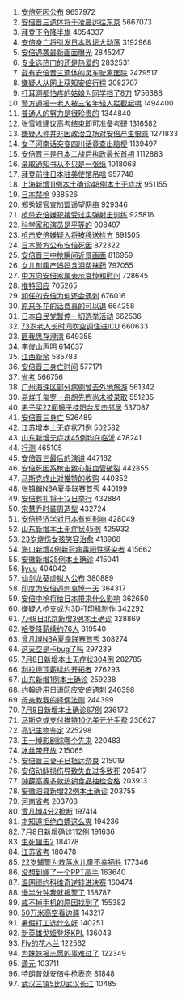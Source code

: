 1. [安倍死因公布](https://s.weibo.com//weibo?q=%23%E5%AE%89%E5%80%8D%E6%AD%BB%E5%9B%A0%E5%85%AC%E5%B8%83%23&Refer=top) 9657972
2. [安倍晋三遗体将于凌晨运往东京](https://s.weibo.com//weibo?q=%23%E5%AE%89%E5%80%8D%E6%99%8B%E4%B8%89%E9%81%97%E4%BD%93%E5%B0%86%E4%BA%8E%E5%87%8C%E6%99%A8%E8%BF%90%E5%BE%80%E4%B8%9C%E4%BA%AC%23&Refer=top) 5667073
3. [拜登下令降半旗](https://s.weibo.com//weibo?q=%23%E6%8B%9C%E7%99%BB%E4%B8%8B%E4%BB%A4%E9%99%8D%E5%8D%8A%E6%97%97%23&Refer=top) 4054337
4. [安倍身亡将引发日本政坛大动荡](https://s.weibo.com//weibo?q=%23%E5%AE%89%E5%80%8D%E8%BA%AB%E4%BA%A1%E5%B0%86%E5%BC%95%E5%8F%91%E6%97%A5%E6%9C%AC%E6%94%BF%E5%9D%9B%E5%A4%A7%E5%8A%A8%E8%8D%A1%23&Refer=top) 3192968
5. [安倍遇袭最新画面曝光](https://s.weibo.com//weibo?q=%23%E5%AE%89%E5%80%8D%E9%81%87%E8%A2%AD%E6%9C%80%E6%96%B0%E7%94%BB%E9%9D%A2%E6%9B%9D%E5%85%89%23&Refer=top) 2845247
6. [专业选热门的还是热爱的](https://s.weibo.com//weibo?q=%23%E4%B8%93%E4%B8%9A%E9%80%89%E7%83%AD%E9%97%A8%E7%9A%84%E8%BF%98%E6%98%AF%E7%83%AD%E7%88%B1%E7%9A%84%23&Refer=top) 2832531
7. [载有安倍晋三遗体的灵车驶离医院](https://s.weibo.com//weibo?q=%23%E8%BD%BD%E6%9C%89%E5%AE%89%E5%80%8D%E6%99%8B%E4%B8%89%E9%81%97%E4%BD%93%E7%9A%84%E7%81%B5%E8%BD%A6%E9%A9%B6%E7%A6%BB%E5%8C%BB%E9%99%A2%23&Refer=top) 2479517
8. [嫌疑人从网上获知安倍行程](https://s.weibo.com//weibo?q=%23%E5%AB%8C%E7%96%91%E4%BA%BA%E4%BB%8E%E7%BD%91%E4%B8%8A%E8%8E%B7%E7%9F%A5%E5%AE%89%E5%80%8D%E8%A1%8C%E7%A8%8B%23&Refer=top) 2082707
9. [打耳洞都怕疼的姑娘为同学挡了8刀](https://s.weibo.com//weibo?q=%23%E6%89%93%E8%80%B3%E6%B4%9E%E9%83%BD%E6%80%95%E7%96%BC%E7%9A%84%E5%A7%91%E5%A8%98%E4%B8%BA%E5%90%8C%E5%AD%A6%E6%8C%A1%E4%BA%868%E5%88%80%23&Refer=top) 1756388
10. [警方通报一老人被三名年轻人拦截起哄](https://s.weibo.com//weibo?q=%23%E8%AD%A6%E6%96%B9%E9%80%9A%E6%8A%A5%E4%B8%80%E8%80%81%E4%BA%BA%E8%A2%AB%E4%B8%89%E5%90%8D%E5%B9%B4%E8%BD%BB%E4%BA%BA%E6%8B%A6%E6%88%AA%E8%B5%B7%E5%93%84%23&Refer=top) 1494400
11. [普通人的努力是很珍贵的](https://s.weibo.com//weibo?q=%23%E6%99%AE%E9%80%9A%E4%BA%BA%E7%9A%84%E5%8A%AA%E5%8A%9B%E6%98%AF%E5%BE%88%E7%8F%8D%E8%B4%B5%E7%9A%84%23&Refer=top) 1344840
12. [张雪峰建议高考结束即可准备考研](https://s.weibo.com//weibo?q=%23%E5%BC%A0%E9%9B%AA%E5%B3%B0%E5%BB%BA%E8%AE%AE%E9%AB%98%E8%80%83%E7%BB%93%E6%9D%9F%E5%8D%B3%E5%8F%AF%E5%87%86%E5%A4%87%E8%80%83%E7%A0%94%23&Refer=top) 1316582
13. [嫌疑人称并非因政治立场对安倍产生恨意](https://s.weibo.com//weibo?q=%23%E5%AB%8C%E7%96%91%E4%BA%BA%E7%A7%B0%E5%B9%B6%E9%9D%9E%E5%9B%A0%E6%94%BF%E6%B2%BB%E7%AB%8B%E5%9C%BA%E5%AF%B9%E5%AE%89%E5%80%8D%E4%BA%A7%E7%94%9F%E6%81%A8%E6%84%8F%23&Refer=top) 1271833
14. [女子河南话突变四川话竟查出脑梗](https://s.weibo.com//weibo?q=%23%E5%A5%B3%E5%AD%90%E6%B2%B3%E5%8D%97%E8%AF%9D%E7%AA%81%E5%8F%98%E5%9B%9B%E5%B7%9D%E8%AF%9D%E7%AB%9F%E6%9F%A5%E5%87%BA%E8%84%91%E6%A2%97%23&Refer=top) 1139497
15. [安倍晋三是日本二战后执政最长首相](https://s.weibo.com//weibo?q=%23%E5%AE%89%E5%80%8D%E6%99%8B%E4%B8%89%E6%98%AF%E6%97%A5%E6%9C%AC%E4%BA%8C%E6%88%98%E5%90%8E%E6%89%A7%E6%94%BF%E6%9C%80%E9%95%BF%E9%A6%96%E7%9B%B8%23&Refer=top) 1112883
16. [录取通知书从不只是一张纸](https://s.weibo.com//weibo?q=%23%E5%BD%95%E5%8F%96%E9%80%9A%E7%9F%A5%E4%B9%A6%E4%BB%8E%E4%B8%8D%E5%8F%AA%E6%98%AF%E4%B8%80%E5%BC%A0%E7%BA%B8%23&Refer=top) 1018068
17. [拜登前往日本驻美使馆吊唁](https://s.weibo.com//weibo?q=%23%E6%8B%9C%E7%99%BB%E5%89%8D%E5%BE%80%E6%97%A5%E6%9C%AC%E9%A9%BB%E7%BE%8E%E4%BD%BF%E9%A6%86%E5%90%8A%E5%94%81%23&Refer=top) 957748
18. [上海新增11例本土确诊48例本土无症状](https://s.weibo.com//weibo?q=%23%E4%B8%8A%E6%B5%B7%E6%96%B0%E5%A2%9E11%E4%BE%8B%E6%9C%AC%E5%9C%9F%E7%A1%AE%E8%AF%8A48%E4%BE%8B%E6%9C%AC%E5%9C%9F%E6%97%A0%E7%97%87%E7%8A%B6%23&Refer=top) 951155
19. [日本禁枪](https://s.weibo.com//weibo?q=%23%E6%97%A5%E6%9C%AC%E7%A6%81%E6%9E%AA%23&Refer=top) 938526
20. [郑秀妍官宣加盟遥望网络](https://s.weibo.com//weibo?q=%23%E9%83%91%E7%A7%80%E5%A6%8D%E5%AE%98%E5%AE%A3%E5%8A%A0%E7%9B%9F%E9%81%A5%E6%9C%9B%E7%BD%91%E7%BB%9C%23&Refer=top) 929346
21. [枪杀安倍嫌犯接受过实弹射击训练](https://s.weibo.com//weibo?q=%23%E6%9E%AA%E6%9D%80%E5%AE%89%E5%80%8D%E5%AB%8C%E7%8A%AF%E6%8E%A5%E5%8F%97%E8%BF%87%E5%AE%9E%E5%BC%B9%E5%B0%84%E5%87%BB%E8%AE%AD%E7%BB%83%23&Refer=top) 925816
22. [科学家和演员是平等的](https://s.weibo.com//weibo?q=%23%E7%A7%91%E5%AD%A6%E5%AE%B6%E5%92%8C%E6%BC%94%E5%91%98%E6%98%AF%E5%B9%B3%E7%AD%89%E7%9A%84%23&Refer=top) 908497
23. [枪击安倍嫌疑人将被移送检方](https://s.weibo.com//weibo?q=%23%E6%9E%AA%E5%87%BB%E5%AE%89%E5%80%8D%E5%AB%8C%E7%96%91%E4%BA%BA%E5%B0%86%E8%A2%AB%E7%A7%BB%E9%80%81%E6%A3%80%E6%96%B9%23&Refer=top) 891505
24. [日本警方公布安倍死因](https://s.weibo.com//weibo?q=%23%E6%97%A5%E6%9C%AC%E8%AD%A6%E6%96%B9%E5%85%AC%E5%B8%83%E5%AE%89%E5%80%8D%E6%AD%BB%E5%9B%A0%23&Refer=top) 872322
25. [安倍晋三中枪瞬间近景画面](https://s.weibo.com//weibo?q=%23%E5%AE%89%E5%80%8D%E6%99%8B%E4%B8%89%E4%B8%AD%E6%9E%AA%E7%9E%AC%E9%97%B4%E8%BF%91%E6%99%AF%E7%94%BB%E9%9D%A2%23&Refer=top) 816959
26. [女儿剖腹产妈妈含泪帮抹药](https://s.weibo.com//weibo?q=%23%E5%A5%B3%E5%84%BF%E5%89%96%E8%85%B9%E4%BA%A7%E5%A6%88%E5%A6%88%E5%90%AB%E6%B3%AA%E5%B8%AE%E6%8A%B9%E8%8D%AF%23&Refer=top) 797055
27. [中方向安倍家属表示哀悼和慰问](https://s.weibo.com//weibo?q=%23%E4%B8%AD%E6%96%B9%E5%90%91%E5%AE%89%E5%80%8D%E5%AE%B6%E5%B1%9E%E8%A1%A8%E7%A4%BA%E5%93%80%E6%82%BC%E5%92%8C%E6%85%B0%E9%97%AE%23&Refer=top) 728645
28. [推特回应](https://s.weibo.com//weibo?q=%23%E6%8E%A8%E7%89%B9%E5%9B%9E%E5%BA%94%23&Refer=top) 705265
29. [卸任的安倍为何还会遇刺](https://s.weibo.com//weibo?q=%23%E5%8D%B8%E4%BB%BB%E7%9A%84%E5%AE%89%E5%80%8D%E4%B8%BA%E4%BD%95%E8%BF%98%E4%BC%9A%E9%81%87%E5%88%BA%23&Refer=top) 676016
30. [原来多花的话费真的可以退](https://s.weibo.com//weibo?q=%23%E5%8E%9F%E6%9D%A5%E5%A4%9A%E8%8A%B1%E7%9A%84%E8%AF%9D%E8%B4%B9%E7%9C%9F%E7%9A%84%E5%8F%AF%E4%BB%A5%E9%80%80%23&Refer=top) 664258
31. [日本自民党暂停一切选举活动](https://s.weibo.com//weibo?q=%23%E6%97%A5%E6%9C%AC%E8%87%AA%E6%B0%91%E5%85%9A%E6%9A%82%E5%81%9C%E4%B8%80%E5%88%87%E9%80%89%E4%B8%BE%E6%B4%BB%E5%8A%A8%23&Refer=top) 662536
32. [73岁老人长时间吹空调住进ICU](https://s.weibo.com//weibo?q=%2373%E5%B2%81%E8%80%81%E4%BA%BA%E9%95%BF%E6%97%B6%E9%97%B4%E5%90%B9%E7%A9%BA%E8%B0%83%E4%BD%8F%E8%BF%9BICU%23&Refer=top) 660633
33. [匪我思存澄清](https://s.weibo.com//weibo?q=%23%E5%8C%AA%E6%88%91%E6%80%9D%E5%AD%98%E6%BE%84%E6%B8%85%23&Refer=top) 649358
34. [李俊山声明](https://s.weibo.com//weibo?q=%23%E6%9D%8E%E4%BF%8A%E5%B1%B1%E5%A3%B0%E6%98%8E%23&Refer=top) 614637
35. [江西新余](https://s.weibo.com//weibo?q=%23%E6%B1%9F%E8%A5%BF%E6%96%B0%E4%BD%99%23&Refer=top) 585783
36. [安倍晋三身亡时间](https://s.weibo.com//weibo?q=%23%E5%AE%89%E5%80%8D%E6%99%8B%E4%B8%89%E8%BA%AB%E4%BA%A1%E6%97%B6%E9%97%B4%23&Refer=top) 577171
37. [省考](https://s.weibo.com//weibo?q=%E7%9C%81%E8%80%83&Refer=top) 566756
38. [广州海珠区部分病例曾去外地旅游](https://s.weibo.com//weibo?q=%23%E5%B9%BF%E5%B7%9E%E6%B5%B7%E7%8F%A0%E5%8C%BA%E9%83%A8%E5%88%86%E7%97%85%E4%BE%8B%E6%9B%BE%E5%8E%BB%E5%A4%96%E5%9C%B0%E6%97%85%E6%B8%B8%23&Refer=top) 561342
39. [易烊千玺罗一舟胡先煦尚未被录取](https://s.weibo.com//weibo?q=%23%E6%98%93%E7%83%8A%E5%8D%83%E7%8E%BA%E7%BD%97%E4%B8%80%E8%88%9F%E8%83%A1%E5%85%88%E7%85%A6%E5%B0%9A%E6%9C%AA%E8%A2%AB%E5%BD%95%E5%8F%96%23&Refer=top) 551235
40. [男子买22面镜子挂阳台反击邻居](https://s.weibo.com//weibo?q=%23%E7%94%B7%E5%AD%90%E4%B9%B022%E9%9D%A2%E9%95%9C%E5%AD%90%E6%8C%82%E9%98%B3%E5%8F%B0%E5%8F%8D%E5%87%BB%E9%82%BB%E5%B1%85%23&Refer=top) 537087
41. [安倍晋三身亡](https://s.weibo.com//weibo?q=%23%E5%AE%89%E5%80%8D%E6%99%8B%E4%B8%89%E8%BA%AB%E4%BA%A1%23&Refer=top) 526489
42. [江苏增本土无症状71例](https://s.weibo.com//weibo?q=%23%E6%B1%9F%E8%8B%8F%E5%A2%9E%E6%9C%AC%E5%9C%9F%E6%97%A0%E7%97%87%E7%8A%B671%E4%BE%8B%23&Refer=top) 502582
43. [山东新增无症状45例均在临沂](https://s.weibo.com//weibo?q=%23%E5%B1%B1%E4%B8%9C%E6%96%B0%E5%A2%9E%E6%97%A0%E7%97%87%E7%8A%B645%E4%BE%8B%E5%9D%87%E5%9C%A8%E4%B8%B4%E6%B2%82%23&Refer=top) 478241
44. [行测](https://s.weibo.com//weibo?q=%E8%A1%8C%E6%B5%8B&Refer=top) 465105
45. [安倍晋三最后的演讲](https://s.weibo.com//weibo?q=%23%E5%AE%89%E5%80%8D%E6%99%8B%E4%B8%89%E6%9C%80%E5%90%8E%E7%9A%84%E6%BC%94%E8%AE%B2%23&Refer=top) 447162
46. [安倍死因系枪击致心脏血管破裂](https://s.weibo.com//weibo?q=%23%E5%AE%89%E5%80%8D%E6%AD%BB%E5%9B%A0%E7%B3%BB%E6%9E%AA%E5%87%BB%E8%87%B4%E5%BF%83%E8%84%8F%E8%A1%80%E7%AE%A1%E7%A0%B4%E8%A3%82%23&Refer=top) 442855
47. [马斯克终止对推特的收购](https://s.weibo.com//weibo?q=%23%E9%A9%AC%E6%96%AF%E5%85%8B%E7%BB%88%E6%AD%A2%E5%AF%B9%E6%8E%A8%E7%89%B9%E7%9A%84%E6%94%B6%E8%B4%AD%23&Refer=top) 440352
48. [张镇麟NBA夏季联赛首秀](https://s.weibo.com//weibo?q=%23%E5%BC%A0%E9%95%87%E9%BA%9FNBA%E5%A4%8F%E5%AD%A3%E8%81%94%E8%B5%9B%E9%A6%96%E7%A7%80%23&Refer=top) 440199
49. [安倍葬礼将于12日举行](https://s.weibo.com//weibo?q=%23%E5%AE%89%E5%80%8D%E8%91%AC%E7%A4%BC%E5%B0%86%E4%BA%8E12%E6%97%A5%E4%B8%BE%E8%A1%8C%23&Refer=top) 432884
50. [宋慧乔时装周造型](https://s.weibo.com//weibo?q=%23%E5%AE%8B%E6%85%A7%E4%B9%94%E6%97%B6%E8%A3%85%E5%91%A8%E9%80%A0%E5%9E%8B%23&Refer=top) 432724
51. [安倍经济学对日本有何影响](https://s.weibo.com//weibo?q=%23%E5%AE%89%E5%80%8D%E7%BB%8F%E6%B5%8E%E5%AD%A6%E5%AF%B9%E6%97%A5%E6%9C%AC%E6%9C%89%E4%BD%95%E5%BD%B1%E5%93%8D%23&Refer=top) 428049
52. [山东新增本土无症状45例](https://s.weibo.com//weibo?q=%23%E5%B1%B1%E4%B8%9C%E6%96%B0%E5%A2%9E%E6%9C%AC%E5%9C%9F%E6%97%A0%E7%97%87%E7%8A%B645%E4%BE%8B%23&Refer=top) 425932
53. [23岁烧伤女孩笑容治愈](https://s.weibo.com//weibo?q=%2323%E5%B2%81%E7%83%A7%E4%BC%A4%E5%A5%B3%E5%AD%A9%E7%AC%91%E5%AE%B9%E6%B2%BB%E6%84%88%23&Refer=top) 418968
54. [海口新增4例新冠病毒阳性感染者](https://s.weibo.com//weibo?q=%23%E6%B5%B7%E5%8F%A3%E6%96%B0%E5%A2%9E4%E4%BE%8B%E6%96%B0%E5%86%A0%E7%97%85%E6%AF%92%E9%98%B3%E6%80%A7%E6%84%9F%E6%9F%93%E8%80%85%23&Refer=top) 415662
55. [安徽新增25例本土确诊](https://s.weibo.com//weibo?q=%23%E5%AE%89%E5%BE%BD%E6%96%B0%E5%A2%9E25%E4%BE%8B%E6%9C%AC%E5%9C%9F%E7%A1%AE%E8%AF%8A%23&Refer=top) 415041
56. [liyuu](https://s.weibo.com//weibo?q=liyuu&Refer=top) 404042
57. [仙剑龙葵虚拟人公布](https://s.weibo.com//weibo?q=%23%E4%BB%99%E5%89%91%E9%BE%99%E8%91%B5%E8%99%9A%E6%8B%9F%E4%BA%BA%E5%85%AC%E5%B8%83%23&Refer=top) 380889
58. [印度为安倍遇刺哀悼一天](https://s.weibo.com//weibo?q=%23%E5%8D%B0%E5%BA%A6%E4%B8%BA%E5%AE%89%E5%80%8D%E9%81%87%E5%88%BA%E5%93%80%E6%82%BC%E4%B8%80%E5%A4%A9%23&Refer=top) 364317
59. [安倍中枪将给日本带来什么影响](https://s.weibo.com//weibo?q=%23%E5%AE%89%E5%80%8D%E4%B8%AD%E6%9E%AA%E5%B0%86%E7%BB%99%E6%97%A5%E6%9C%AC%E5%B8%A6%E6%9D%A5%E4%BB%80%E4%B9%88%E5%BD%B1%E5%93%8D%23&Refer=top) 362650
60. [嫌疑人枪支或为3D打印机制作](https://s.weibo.com//weibo?q=%23%E5%AB%8C%E7%96%91%E4%BA%BA%E6%9E%AA%E6%94%AF%E6%88%96%E4%B8%BA3D%E6%89%93%E5%8D%B0%E6%9C%BA%E5%88%B6%E4%BD%9C%23&Refer=top) 342292
61. [7月8日北京新增3例本土确诊](https://s.weibo.com//weibo?q=%237%E6%9C%888%E6%97%A5%E5%8C%97%E4%BA%AC%E6%96%B0%E5%A2%9E3%E4%BE%8B%E6%9C%AC%E5%9C%9F%E7%A1%AE%E8%AF%8A%23&Refer=top) 328869
62. [哈登降薪续约76人](https://s.weibo.com//weibo?q=%23%E5%93%88%E7%99%BB%E9%99%8D%E8%96%AA%E7%BB%AD%E7%BA%A676%E4%BA%BA%23&Refer=top) 319540
63. [曾凡博NBA夏季联赛首秀](https://s.weibo.com//weibo?q=%23%E6%9B%BE%E5%87%A1%E5%8D%9ANBA%E5%A4%8F%E5%AD%A3%E8%81%94%E8%B5%9B%E9%A6%96%E7%A7%80%23&Refer=top) 308274
64. [这天空是卡bug了吗](https://s.weibo.com//weibo?q=%23%E8%BF%99%E5%A4%A9%E7%A9%BA%E6%98%AF%E5%8D%A1bug%E4%BA%86%E5%90%97%23&Refer=top) 297239
65. [7月8日新增本土无症状304例](https://s.weibo.com//weibo?q=%237%E6%9C%888%E6%97%A5%E6%96%B0%E5%A2%9E%E6%9C%AC%E5%9C%9F%E6%97%A0%E7%97%87%E7%8A%B6304%E4%BE%8B%23&Refer=top) 282785
66. [利拉德顶薪续约开拓者](https://s.weibo.com//weibo?q=%23%E5%88%A9%E6%8B%89%E5%BE%B7%E9%A1%B6%E8%96%AA%E7%BB%AD%E7%BA%A6%E5%BC%80%E6%8B%93%E8%80%85%23&Refer=top) 276293
67. [山东新增1例本土确诊](https://s.weibo.com//weibo?q=%23%E5%B1%B1%E4%B8%9C%E6%96%B0%E5%A2%9E1%E4%BE%8B%E6%9C%AC%E5%9C%9F%E7%A1%AE%E8%AF%8A%23&Refer=top) 259238
68. [约翰逊用日语回应安倍遇刺](https://s.weibo.com//weibo?q=%23%E7%BA%A6%E7%BF%B0%E9%80%8A%E7%94%A8%E6%97%A5%E8%AF%AD%E5%9B%9E%E5%BA%94%E5%AE%89%E5%80%8D%E9%81%87%E5%88%BA%23&Refer=top) 246398
69. [母亲教我的择偶法则](https://s.weibo.com//weibo?q=%23%E6%AF%8D%E4%BA%B2%E6%95%99%E6%88%91%E7%9A%84%E6%8B%A9%E5%81%B6%E6%B3%95%E5%88%99%23&Refer=top) 244399
70. [7月8日新增本土确诊67例](https://s.weibo.com//weibo?q=%237%E6%9C%888%E6%97%A5%E6%96%B0%E5%A2%9E%E6%9C%AC%E5%9C%9F%E7%A1%AE%E8%AF%8A67%E4%BE%8B%23&Refer=top) 236172
71. [马斯克或支付推特10亿美元分手费](https://s.weibo.com//weibo?q=%23%E9%A9%AC%E6%96%AF%E5%85%8B%E6%88%96%E6%94%AF%E4%BB%98%E6%8E%A8%E7%89%B910%E4%BA%BF%E7%BE%8E%E5%85%83%E5%88%86%E6%89%8B%E8%B4%B9%23&Refer=top) 230627
72. [亮记生物鉴定](https://s.weibo.com//weibo?q=%E4%BA%AE%E8%AE%B0%E7%94%9F%E7%89%A9%E9%89%B4%E5%AE%9A&Refer=top) 225298
73. [王一博影剧综哪个先来](https://s.weibo.com//weibo?q=%23%E7%8E%8B%E4%B8%80%E5%8D%9A%E5%BD%B1%E5%89%A7%E7%BB%BC%E5%93%AA%E4%B8%AA%E5%85%88%E6%9D%A5%23&Refer=top) 220483
74. [冰丝带开放](https://s.weibo.com//weibo?q=%23%E5%86%B0%E4%B8%9D%E5%B8%A6%E5%BC%80%E6%94%BE%23&Refer=top) 215065
75. [安倍晋三妻子已抵达奈良](https://s.weibo.com//weibo?q=%23%E5%AE%89%E5%80%8D%E6%99%8B%E4%B8%89%E5%A6%BB%E5%AD%90%E5%B7%B2%E6%8A%B5%E8%BE%BE%E5%A5%88%E8%89%AF%23&Refer=top) 215019
76. [安倍动脉损伤导致失血过多致死](https://s.weibo.com//weibo?q=%23%E5%AE%89%E5%80%8D%E5%8A%A8%E8%84%89%E6%8D%9F%E4%BC%A4%E5%AF%BC%E8%87%B4%E5%A4%B1%E8%A1%80%E8%BF%87%E5%A4%9A%E8%87%B4%E6%AD%BB%23&Refer=top) 205417
77. [钟薛高等多款热销食品抽检合格](https://s.weibo.com//weibo?q=%23%E9%92%9F%E8%96%9B%E9%AB%98%E7%AD%89%E5%A4%9A%E6%AC%BE%E7%83%AD%E9%94%80%E9%A3%9F%E5%93%81%E6%8A%BD%E6%A3%80%E5%90%88%E6%A0%BC%23&Refer=top) 203913
78. [安徽泗县新增22例本土确诊](https://s.weibo.com//weibo?q=%23%E5%AE%89%E5%BE%BD%E6%B3%97%E5%8E%BF%E6%96%B0%E5%A2%9E22%E4%BE%8B%E6%9C%AC%E5%9C%9F%E7%A1%AE%E8%AF%8A%23&Refer=top) 203755
79. [河南省考](https://s.weibo.com//weibo?q=%E6%B2%B3%E5%8D%97%E7%9C%81%E8%80%83&Refer=top) 203708
80. [曾凡博4分2抢断](https://s.weibo.com//weibo?q=%23%E6%9B%BE%E5%87%A1%E5%8D%9A4%E5%88%862%E6%8A%A2%E6%96%AD%23&Refer=top) 197414
81. [才知道拒绝白嫖这么爽](https://s.weibo.com//weibo?q=%23%E6%89%8D%E7%9F%A5%E9%81%93%E6%8B%92%E7%BB%9D%E7%99%BD%E5%AB%96%E8%BF%99%E4%B9%88%E7%88%BD%23&Refer=top) 194236
82. [7月8日新增确诊112例](https://s.weibo.com//weibo?q=%237%E6%9C%888%E6%97%A5%E6%96%B0%E5%A2%9E%E7%A1%AE%E8%AF%8A112%E4%BE%8B%23&Refer=top) 191636
83. [生死狙击2](https://s.weibo.com//weibo?q=%23%E7%94%9F%E6%AD%BB%E7%8B%99%E5%87%BB2%23&Refer=top) 184178
84. [江苏省考](https://s.weibo.com//weibo?q=%E6%B1%9F%E8%8B%8F%E7%9C%81%E8%80%83&Refer=top) 180478
85. [22岁辅警为救落水儿童不幸牺牲](https://s.weibo.com//weibo?q=%2322%E5%B2%81%E8%BE%85%E8%AD%A6%E4%B8%BA%E6%95%91%E8%90%BD%E6%B0%B4%E5%84%BF%E7%AB%A5%E4%B8%8D%E5%B9%B8%E7%89%BA%E7%89%B2%23&Refer=top) 177346
86. [没想到嫁了一个PPT高手](https://s.weibo.com//weibo?q=%23%E6%B2%A1%E6%83%B3%E5%88%B0%E5%AB%81%E4%BA%86%E4%B8%80%E4%B8%AAPPT%E9%AB%98%E6%89%8B%23&Refer=top) 163640
87. [温网德约科维奇逆转进决赛](https://s.weibo.com//weibo?q=%23%E6%B8%A9%E7%BD%91%E5%BE%B7%E7%BA%A6%E7%A7%91%E7%BB%B4%E5%A5%87%E9%80%86%E8%BD%AC%E8%BF%9B%E5%86%B3%E8%B5%9B%23&Refer=top) 160474
88. [慢半分钟我就报警了](https://s.weibo.com//weibo?q=%E6%85%A2%E5%8D%8A%E5%88%86%E9%92%9F%E6%88%91%E5%B0%B1%E6%8A%A5%E8%AD%A6%E4%BA%86&Refer=top) 158787
89. [戒不掉手机的原因找到了](https://s.weibo.com//weibo?q=%23%E6%88%92%E4%B8%8D%E6%8E%89%E6%89%8B%E6%9C%BA%E7%9A%84%E5%8E%9F%E5%9B%A0%E6%89%BE%E5%88%B0%E4%BA%86%23&Refer=top) 155382
90. [50万米高空看边疆](https://s.weibo.com//weibo?q=%2350%E4%B8%87%E7%B1%B3%E9%AB%98%E7%A9%BA%E7%9C%8B%E8%BE%B9%E7%96%86%23&Refer=top) 143217
91. [暑假打工选什么好](https://s.weibo.com//weibo?q=%23%E6%9A%91%E5%81%87%E6%89%93%E5%B7%A5%E9%80%89%E4%BB%80%E4%B9%88%E5%A5%BD%23&Refer=top) 140251
92. [新英雄戈娅登场KPL](https://s.weibo.com//weibo?q=%23%E6%96%B0%E8%8B%B1%E9%9B%84%E6%88%88%E5%A8%85%E7%99%BB%E5%9C%BAKPL%23&Refer=top) 136043
93. [Fly的花木兰](https://s.weibo.com//weibo?q=%23Fly%E7%9A%84%E8%8A%B1%E6%9C%A8%E5%85%B0%23&Refer=top) 122562
94. [为妹妹报志愿的事难过了](https://s.weibo.com//weibo?q=%23%E4%B8%BA%E5%A6%B9%E5%A6%B9%E6%8A%A5%E5%BF%97%E6%84%BF%E7%9A%84%E4%BA%8B%E9%9A%BE%E8%BF%87%E4%BA%86%23&Refer=top) 122349
95. [潇元](https://s.weibo.com//weibo?q=%E6%BD%87%E5%85%83&Refer=top) 103711
96. [特朗普就安倍中枪表态](https://s.weibo.com//weibo?q=%23%E7%89%B9%E6%9C%97%E6%99%AE%E5%B0%B1%E5%AE%89%E5%80%8D%E4%B8%AD%E6%9E%AA%E8%A1%A8%E6%80%81%23&Refer=top) 81848
97. [武汉三镇5比0武汉长江](https://s.weibo.com//weibo?q=%23%E6%AD%A6%E6%B1%89%E4%B8%89%E9%95%875%E6%AF%940%E6%AD%A6%E6%B1%89%E9%95%BF%E6%B1%9F%23&Refer=top) 10485
